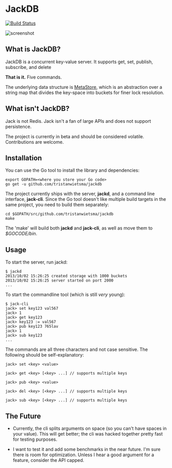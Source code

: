 JackDB
======

[![Build Status](https://travis-ci.org/tristanwietsma/jackdb.png?branch=master)](https://travis-ci.org/tristanwietsma/jackdb)

![screenshot](https://raw.github.com/tristanwietsma/jackdb/master/docs/screenshot.png)

What is JackDB?
---------------

JackDB is a concurrent key-value server. It supports get, set, publish, subscribe, and delete

 **That is it.** Five commands.

The underlying data structure is [MetaStore](https://github.com/tristanwietsma/metastore), which is an abstraction over a string map that divides the key-space into buckets for finer lock resolution.

What isn't JackDB?
------------------

Jack is not Redis. Jack isn't a fan of large APIs and does not support persistence.

The project is currently in beta and should be considered volatile. Contributions are welcome.

Installation
------------

You can use the Go tool to install the library and dependencies:

    export GOPATH=<where you store your Go code>
    go get -u github.com/tristanwietsma/jackdb

The project currently ships with the server, **jackd**, and a command line interface, **jack-cli**. Since the Go tool doesn't like multiple build targets in the same project, you need to build them separately:

    cd $GOPATH/src/github.com/tristanwietsma/jackdb
    make

The 'make' will build both  **jackd** and **jack-cli**, as well as move them to *$GOCODE/bin*.

Usage
-----

To start the server, run jackd:

    $ jackd
    2013/10/02 15:26:25 created storage with 1000 buckets
    2013/10/02 15:26:25 server started on port 2000
    ...

To start the commandline tool (which is still *very* young):

    $ jack-cli
    jack> set key123 val567
    jack> 1
    jack> get key123
    jack> key123 := val567
    jack> pub key123 765lav
    jack> 1
    jack> sub key123
    ...

The commands are all three characters and not case sensitive. The following should be self-explanatory:

    jack> set <key> <value>

    jack> get <key> [<key> ...] // supports multiple keys

    jack> pub <key> <value>

    jack> del <key> [<key> ...] // supports multiple keys

    jack> sub <key> [<key> ...] // supports multiple keys

The Future
----------

* Currently, the cli splits arguments on space (so you can't have spaces in your value). This will get better; the cli was hacked together pretty fast for testing purposes.

* I want to test it and add some benchmarks in the near future. I'm sure there is room for optimization. Unless I hear a good argument for a feature, consider the API capped.

